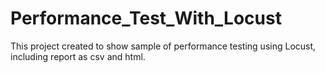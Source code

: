 # Performance_Test_With_Locust
This project created to show sample of performance testing using Locust, including report as csv and html.
